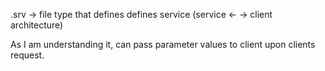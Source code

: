 .srv -> file type that defines defines service (service <- -> client architecture)

As I am understanding it, can pass parameter values to client upon clients request.
